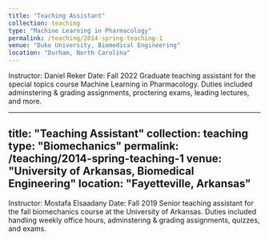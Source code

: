 ```yaml
---
title: "Teaching Assistant"
collection: teaching
type: "Machine Learning in Pharmacology"
permalink: /teaching/2014-spring-teaching-1
venue: "Duke University, Biomedical Engineering"
location: "Durham, North Carolina"
---
```

Instructor: Daniel Reker
Date: Fall 2022
Graduate teaching assistant for the special topics course Machine Learning in Pharmacology. 
Duties included adminstering & grading assignments, proctering exams, leading lectures, and more. 

---
title: "Teaching Assistant"
collection: teaching
type: "Biomechanics"
permalink: /teaching/2014-spring-teaching-1
venue: "University of Arkansas, Biomedical Engineering"
location: "Fayetteville, Arkansas"
---
Instructor: Mostafa Elsaadany
Date: Fall 2019
Senior teaching assistant for the fall biomechanics course at the University of Arkansas.
Duties included handling weekly office hours, adminstering & grading assignments, quizzes, and exams. 

